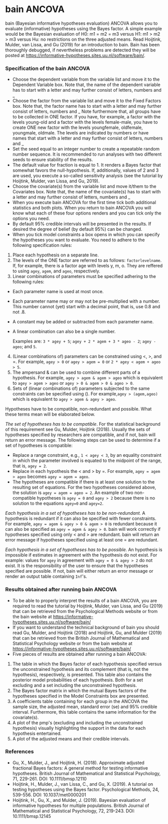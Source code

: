 bain ANCOVA
==========================

bain (Bayesian informative hypotheses evaluation) ANCOVA allows you to evaluate (informative) hypotheses using the Bayes factor. A simple example would be the Bayesian evaluation of H0: m1 = m2 = m3 versus H1: m1 > m2 > m3 versus Hu: no restrictions on the three adjusted means. Read Hoijtink, Mulder, van Lissa, and Gu (2019) for an introduction to bain. Bain has been thoroughly debugged, if nevertheless problems are detected they will be posted at https://informative-hypotheses.sites.uu.nl/software/bain/. 

### Specification of the bain ANCOVA

- Choose the dependent variable from the variable list and move it to the Dependent Variable box. Note that, the name of the dependent variable has to start with a letter and may further consist of letters, numbers and _
- Choose the factor from the variable list and move it to the Fixed Factors box. Note that, the factor name has to start with a letter and may further consist of letters, numbers and _ Note furthermore that, all groups have to be collected in ONE factor. If you have, for example, a factor with the levels young-old and a factor with the levels female-male, you have to create ONE new factor with the levels youngfemale, oldfemale, youngmale, oldmale. The levels are indicated by numbers or have names that start with a letter and may further consist of letters, numbers and _
- Set the seed equal to an integer number to create a repeatable random number sequence. It is recommended to run analyses with two different seeds to ensure stability of the results.
- The default value for fraction is equal to 1. It renders a Bayes factor that
somewhat favors the null-hypothesis. If, additionally, values of 2 and 3 
are used, you execute a so-called sensitivity analysis (see the tutorial by Hoijtink, Mulder, van Lissa, and Gu, 2019).
- Choose the covariate(s) from the variable list and move it/them to the Covariates box. Note that, the name of the covariate(s) has to start with a letter and may further consist of letters, numbers and _
- When you execute bain ANCOVA for the first time tick both additional statistics and both plots. When you return to bain ANCOVA you will know what each of these four options renders and you can tick only the options you need.
- By default 95% credible intervals will be presented in the results. If desired the degree of belief (by default 95%) can be changed.
- When you tick model constraints a box opens in which you can specify the hypotheses you want to evaluate. You need to adhere to the following specification rules:

1. Place each hypothesis on a separate line.
2. The levels of the ONE factor are referred to as follows: `factorlevelname`. If, for example, there is a factor age with levels y, m, o. They are reffered to using `agey`, `agem`, and `ageo`, respectively.
3. Linear combinations of parameters must be specified adhering to the following rules:
- Each parameter name is used at most once.
- Each parameter name may or may not be pre-multiplied with a number. This number cannot (yet) start with a decimal point, that is, use 0.8 and not .8.
- A constant may be added or subtracted from each parameter name.
- A linear combination can also be a single number.

     Examples are: `3 * agey + 5`; `agey + 2 * agem + 3 * ageo - 2`; `agey - ageo`; and `5`.

4. (Linear combinations of) parameters can be constrained using <, >, and =. For example, `agey > 0` or `agey > agem = 0` or `2 * agey < agem + ageo > 5`.
5. The ampersand & can be used to combine different parts of a hypothesis. For example, `agey > agem & agem > ageo` which is equivalent to `agey > agem > ageo` or `agey > 0 & agem > 0 & ageo > 0`.
6. Sets of (linear combinations of) parameters subjected to the same constraints can be specified using (). For example,`agey > (agem,ageo)` which is equivalent to `agey > agem & agey > ageo`.

Hypotheses have to be compatible, non-redundant and possible. What these terms mean will be elaborated below.

*The set of hypotheses has to be compatible*. For the statistical background of this requirement see Gu, Mulder, Hoijtink (2018). Usually the sets of hypotheses specified by researchers are compatible, and if not, bain will return an error message. The following steps can be used to determine if a set of hypotheses is compatible:

- Replace a range constraint, e.g., `1 < agey < 3`, by an equality constraint in which the parameter involved is equated to the midpoint of the range, that is, `agey = 2`.
- Replace in each hypothesis the < and > by =. For example, `agey = agem > ageo` becomes `agey = agem = ageo`.
- The hypotheses are compatible if there is at least one solution to the resulting set of equations. For the two hypotheses considered above, the solution is `agey = agem = ageo = 2`. An example of two non-compatible hypotheses is `agey = 0` and `agey > 2` because there is no solution to the equations `agey=0` and `agey=2`.

*Each hypothesis in a set of hypotheses has to be non-redundant.* A hypothesis is redundant if it can also be specified with fewer constraints. For example, `agey = agem & agey > 0 & agem > 0` is redundant because it can also be specified as `agey = agem & agey > 0`. bain will work correctly if hypotheses specified using only < and > are redundant. bain  will return an error message if hypotheses specified using at least one = are redundant.

*Each hypothesis in a set of hypotheses has to be possible.* An hypothesis is impossible if estimates in agreement with the hypothesis do not exist. For example: values for `agey` in agreement with `agey = 0 & agey > 2` do not exist. It is the responsibility of the user to ensure that the hypotheses specified are possible. If not, bain will either return an error message or render an output table containing `Inf`'s.

### Results obtained after running bain ANCOVA

- To be able to properly interpret the results of a bain ANCOVA, you are required to read the tutorial by Hoijtink, Mulder, van Lissa, and Gu (2019) that can be retrieved from the Psychological Methods website or from the bain website at https://informative-hypotheses.sites.uu.nl/software/bain/
- If you want to understand the technical background of bain you should read Gu, Mulder, and Hoijtink (2018) and Hoijtink, Gu, and Mulder (2019) that can be retrieved from the British Journal of Mathematical and Statistical Psychology website or from the bain website at https://informative-hypotheses.sites.uu.nl/software/bain/
- Five pieces of results are obtained after running a bain ANCOVA:

1. The table in which the Bayes factor of each hypothesis specified versus the 
unconstrained hypothesis and its complement (that is, not the hypothesis),
respectively, is presented. This table also contains the posterior model probabilities of each hypothesis. Both for a set excluding and a set including the unconstrained hypothesis.
2. The Bayes factor matrix in which the mutual Bayes factors of the hypotheses specified in the Model Constraints box are presented.
3. A coefficients table containing for each group in the ANCOVA the sample size, the adjusted mean, standard error (se) and 95% credible interval. Furthermore, this table contains the same information for the covariate(s).
4. A plot of the pmp's (excluding and including the unconstrained hypothesis) visually highlighting the support in the data for each hypothesis entertained.
5. A plot of the adjusted means and their credible intervals.

### References

- Gu, X., Mulder, J., and Hoijtink, H. (2018). Approximate adjusted fractional Bayes factors: A general method for testing informative hypotheses. British Journal of Mathematical and Statistical Psychology, 71, 229-261. DOI: 10.1111/bmsp.12110
- Hoijtink, H., Mulder, J., van Lissa, C., and Gu, X. (2019). A tutorial on testing hypotheses using the Bayes factor. Psychological Methods, 24, 539-556. DOI: 10.1037/met0000201 
- Hoijtink, H., Gu, X., and Mulder, J. (2019). Bayesian evaluation of informative hypotheses for multiple populations. British Journal of Mathematical and Statistical Psychology, 72, 219-243. DOI: 10.1111/bmsp.12145